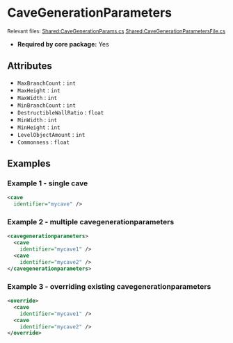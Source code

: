 # CaveGenerationParameters

<sup>Relevant files: [Shared:CaveGenerationParams.cs](https://github.com/Regalis11/Barotrauma/blob/master/Barotrauma/BarotraumaShared/SharedSource/Map/Levels/CaveGenerationParams.cs) [Shared:CaveGenerationParametersFile.cs](https://github.com/Regalis11/Barotrauma/blob/master/Barotrauma/BarotraumaShared/SharedSource/ContentManagement/ContentFile/CaveGenerationParametersFile.cs)</sup>
- **Required by core package:** Yes

## Attributes

- `MaxBranchCount` : `int`
- `MaxHeight` : `int`
- `MaxWidth` : `int`
- `MinBranchCount` : `int`
- `DestructibleWallRatio` : `float`
- `MinWidth` : `int`
- `MinHeight` : `int`
- `LevelObjectAmount` : `int`
- `Commonness` : `float`
## Examples

### Example 1 - single cave

```xml
<cave
  identifier="mycave" />
```

### Example 2 - multiple cavegenerationparameters

```xml
<cavegenerationparameters>
  <cave
    identifier="mycave1" />
  <cave
    identifier="mycave2" />
</cavegenerationparameters>
```

### Example 3 - overriding existing cavegenerationparameters

```xml
<override>
  <cave
    identifier="mycave1" />
  <cave
    identifier="mycave2" />
</override>
```

